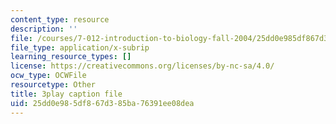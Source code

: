 ```yaml
---
content_type: resource
description: ''
file: /courses/7-012-introduction-to-biology-fall-2004/25dd0e985df867d385ba76391ee08dea_ARjSihLe1K8.srt
file_type: application/x-subrip
learning_resource_types: []
license: https://creativecommons.org/licenses/by-nc-sa/4.0/
ocw_type: OCWFile
resourcetype: Other
title: 3play caption file
uid: 25dd0e98-5df8-67d3-85ba-76391ee08dea
---
```

